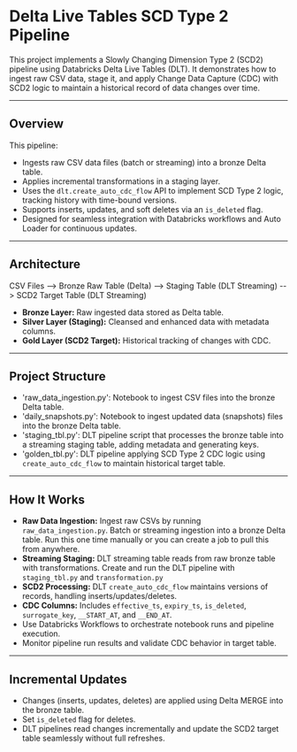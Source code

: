 
# Delta Live Tables SCD Type 2 Pipeline

This project implements a Slowly Changing Dimension Type 2 (SCD2) pipeline using Databricks Delta Live Tables (DLT). It demonstrates how to ingest raw CSV data, stage it, and apply Change Data Capture (CDC) with SCD2 logic to maintain a historical record of data changes over time.

---

## Overview

This pipeline:

- Ingests raw CSV data files (batch or streaming) into a bronze Delta table.  
- Applies incremental transformations in a staging layer.  
- Uses the `dlt.create_auto_cdc_flow` API to implement SCD Type 2 logic, tracking history with time-bound versions.  
- Supports inserts, updates, and soft deletes via an `is_deleted` flag.
- Designed for seamless integration with Databricks workflows and Auto Loader for continuous updates.

---

## Architecture

CSV Files --> Bronze Raw Table (Delta) --> Staging Table (DLT Streaming) --> SCD2 Target Table (DLT Streaming)

- **Bronze Layer:** Raw ingested data stored as Delta table.  
- **Silver Layer (Staging):** Cleansed and enhanced data with metadata columns.  
- **Gold Layer (SCD2 Target):** Historical tracking of changes with CDC.

---

## Project Structure

- 'raw_data_ingestion.py': Notebook to ingest CSV files into the bronze Delta table. 
- 'daily_snapshots.py': Notebook to ingest updated data (snapshots) files into the bronze Delta table.
- 'staging_tbl.py': DLT pipeline script that processes the bronze table into a streaming staging table, adding metadata and generating keys.  
- 'golden_tbl.py': DLT pipeline applying SCD Type 2 CDC logic using `create_auto_cdc_flow` to maintain historical target table.  

---

## How It Works

- **Raw Data Ingestion:** Ingest raw CSVs by running `raw_data_ingestion.py`. Batch or streaming ingestion into a bronze Delta table. Run this one time manually or you can create a job to pull this from anywhere.
- **Streaming Staging:** DLT streaming table reads from raw bronze table with transformations. Create and run the DLT pipeline with `staging_tbl.py` and `transformation.py`
- **SCD2 Processing:** DLT `create_auto_cdc_flow` maintains versions of records, handling inserts/updates/deletes.  
- **CDC Columns:** Includes `effective_ts`, `expiry_ts`, `is_deleted`, `surrogate_key`, `__START_AT`, and `__END_AT`.
- Use Databricks Workflows to orchestrate notebook runs and pipeline execution.  
- Monitor pipeline run results and validate CDC behavior in target table.

---

## Incremental Updates

- Changes (inserts, updates, deletes) are applied using Delta MERGE into the bronze table.  
- Set `is_deleted` flag for deletes.  
- DLT pipelines read changes incrementally and update the SCD2 target table seamlessly without full refreshes.
